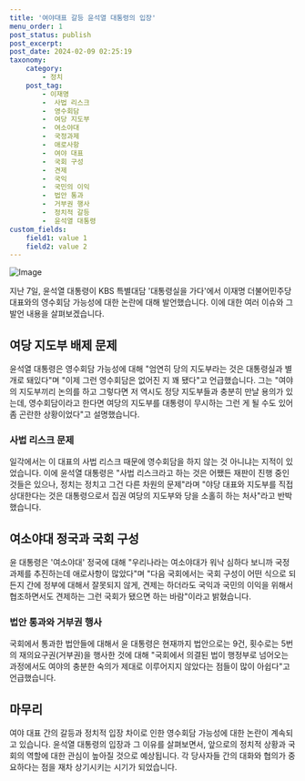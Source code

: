 ```yaml
---
title: '여야대표 갈등 윤석열 대통령의 입장'
menu_order: 1
post_status: publish
post_excerpt: 
post_date: 2024-02-09 02:25:19
taxonomy:
    category:
        - 정치
    post_tag:
        - 이재명
        -  사법 리스크
        -  영수회담
        -  여당 지도부
        -  여소야대
        -  국정과제
        -  애로사항
        -  여야 대표
        -  국회 구성
        -  견제
        -  국익
        -  국민의 이익
        -  법안 통과
        -  거부권 행사
        -  정치적 갈등
        -  윤석열 대통령
custom_fields:
    field1: value 1
    field2: value 2
---
```


![Image](https://imgnews.pstatic.net/image/123/2024/02/07/0002327158_001_20240207232703469.jpg?type=w647)

지난 7일, 윤석열 대통령이 KBS 특별대담 '대통령실을 가다'에서 이재명 더불어민주당 대표와의 영수회담 가능성에 대한 논란에 대해 발언했습니다. 이에 대한 여러 이슈와 그 발언 내용을 살펴보겠습니다.
## 여당 지도부 배제 문제
윤석열 대통령은 영수회담 가능성에 대해 "엄연히 당의 지도부라는 것은 대통령실과 별개로 돼있다"며 "이제 그런 영수회담은 없어진 지 꽤 됐다"고 언급했습니다. 그는 "여야의 지도부끼리 논의를 하고 그렇다면 저 역시도 정당 지도부들과 충분히 만날 용의가 있는데, 영수회담이라고 한다면 여당의 지도부를 대통령이 무시하는 그런 게 될 수도 있어 좀 곤란한 상황이었다"고 설명했습니다.
### 사법 리스크 문제
일각에서는 이 대표의 사법 리스크 때문에 영수회담을 하지 않는 것 아니냐는 지적이 있었습니다. 이에 윤석열 대통령은 "사법 리스크라고 하는 것은 어쨌든 재판이 진행 중인 것들은 있으나, 정치는 정치고 그건 다른 차원의 문제"라며 "야당 대표와 지도부를 직접 상대한다는 것은 대통령으로서 집권 여당의 지도부와 당을 소홀히 하는 처사"라고 반박했습니다.
## 여소야대 정국과 국회 구성
윤 대통령은 '여소야대' 정국에 대해 "우리나라는 여소야대가 워낙 심하다 보니까 국정과제를 추진하는데 애로사항이 많았다"며 "다음 국회에서는 국회 구성이 어떤 식으로 되든지 간에 정부에 대해서 잘못되지 않게, 견제는 하더라도 국익과 국민의 이익을 위해서 협조하면서도 견제하는 그런 국회가 됐으면 하는 바람"이라고 밝혔습니다.
### 법안 통과와 거부권 행사
국회에서 통과한 법안들에 대해서 윤 대통령은 현재까지 법안으로는 9건, 횟수로는 5번의 재의요구권(거부권)을 행사한 것에 대해 "국회에서 의결된 법이 행정부로 넘어오는 과정에서도 여야의 충분한 숙의가 제대로 이루어지지 않았다는 점들이 많이 아쉽다"고 언급했습니다.
## 마무리
여야 대표 간의 갈등과 정치적 입장 차이로 인한 영수회담 가능성에 대한 논란이 계속되고 있습니다. 윤석열 대통령의 입장과 그 이유를 살펴보면서, 앞으로의 정치적 상황과 국회의 역할에 대한 관심이 높아질 것으로 예상됩니다. 각 당사자들 간의 대화와 협의가 중요하다는 점을 재차 상기시키는 시기가 되었습니다.
